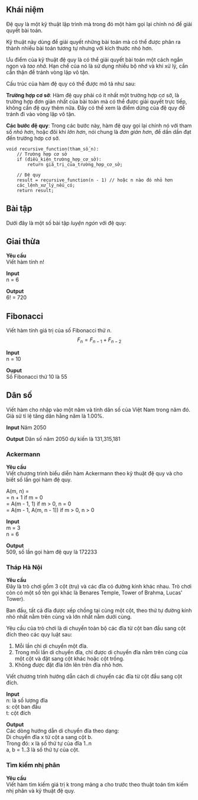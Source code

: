 ## Khái niệm  

Đệ quy là một kỹ thuật lập trình mà trong đó một hàm gọi lại chính nó để giải quyết bài toán.  

Kỹ thuật này dùng để giải quyết những bài toán mà có thể được phân ra thành nhiều bài toán tương tự nhưng với kích thước nhỏ hơn.  

Ưu điểm của kỹ thuật đệ quy là có thể giải quyết bài toán một cách ngắn ngọn và *tao nhã*. Hạn chế của nó là sử dụng nhiều bộ nhớ và khi xử lý, cần cẩn thận để tránh vòng lặp vô tận.  

Cấu trúc của hàm đệ quy có thể được mô tả như sau:

**Trường hợp cơ sở**: Hàm đệ quy phải có ít nhất một trường hợp cơ sở, là trường hợp đơn giản nhất của bài toán mà có thể được giải quyết trực tiếp, không cần đệ quy thêm nữa. Đây có thể xem là điểm dừng của đệ quy để tránh đi vào vòng lặp vô tận.  

**Các bước đệ quy**: Trong các bước này, hàm đệ quy gọi lại chính nó với tham số *nhỏ hơn*, hoặc đôi khi *lớn hơn*, nói chung là *đơn giản hơn*, để dần dần đạt đến trường hơp cơ sở.  

```
void recursive_function(tham_số_n):
    // Trường hợp cơ sở
    if (điều_kiện_trường_hợp_cơ_sở):
        return giá_trị_của_trường_hợp_cơ_sở;
    
    // Đệ quy
    result = recursive_function(n - 1) // hoặc n nào đó nhỏ hơn
    các_lệnh_xử_lý_nếu_có;      
    return result;
```

## Bài tập  

Dưới đây là một số bài tập *luyện ngón* với đệ quy:  

## Giai thừa  

**Yêu cầu**  
Viết hàm tính n!  

**Input**  
n = 6  

**Output**  
6! = 720  


## Fibonacci

Viết hàm tính giá trị của số Fibonacci thứ *n*.  
$$F_n = F_{n - 1} + F_{n - 2}$$  

**Input**  
n = 10  

**Ouput**  
Số Fibonacci thứ 10 là 55  


## Dân số  

Viết hàm cho nhập vào một năm và tính dân số của Việt Nam trong năm đó. Giả sử tỉ lệ tăng dân hằng năm là 1.00%.    

**Input**
Năm 2050  

**Output**
Dân số năm 2050 dự kiến là 131,315,181  

### Ackermann

**Yêu cầu**  
Viết chương trình biểu diễn hàm Ackermann theo kỹ thuật đệ quy và cho biết số lần gọi hàm đệ quy.  
  
A(m, n) =  
= n + 1 if m = 0  
= A(m - 1, 1) if m > 0, n = 0  
= A(m - 1, A(m, n - 1)) if m > 0, n > 0  

**Input**  
m = 3  
n = 6  

**Output**  
509, số lần gọi hàm đệ quy là 172233    


### Tháp Hà Nội

**Yêu cầu**  
Đây là trò chơi gồm 3 cột (trụ) và các đĩa có đường kính khác nhau. Trò chơi còn có một số tên gọi khác là Benares Temple, Tower of Brahma, Lucas' Tower).  

Ban đầu, tất cả đĩa được xếp chồng tại cùng một cột, theo thứ tự đường kính nhỏ nhất nằm trên cùng và lớn nhất nằm dưới cùng.  
  
Yêu cầu của trò chơi là di chuyển toàn bộ các đĩa từ cột ban đầu sang cột đích theo các quy luật sau:   

1. Mỗi lần chỉ di chuyển một đĩa.  
2. Trong mỗi lần di chuyển đĩa, chỉ được di chuyển đĩa nằm trên cùng của một cột và đặt sang cột khác hoặc cột trống.  
3. Không được đặt đĩa lớn lên trên đĩa nhỏ hơn.

Viết chương trình hướng dẫn cách di chuyển các đĩa từ cột đầu sang cột đích.  

**Input**  
n: là số lượng đĩa  
s: cột ban đầu  
t: cột đích  

**Output**  
Các dòng hướng dẫn di chuyển đĩa theo dạng:  
Di chuyển đĩa x từ cột a sang cột b.  
Trong đó: x là số thứ tự của đĩa 1..n  
            a, b = 1..3 là số thứ tự của cột.  

### Tìm kiếm nhị phân  

**Yêu cầu**  
Viết hàm tìm kiếm giá trị k trong mảng a cho trước theo thuật toán tìm kiếm nhị phân và kỹ thuật đệ quy.  





